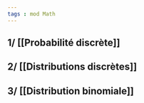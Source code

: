 ```yaml
---
tags : mod Math
---
```


## 1/ [[Probabilité discrète]] 

## 2/ [[Distributions discrètes]] 

## 3/ [[Distribution binomiale]] 